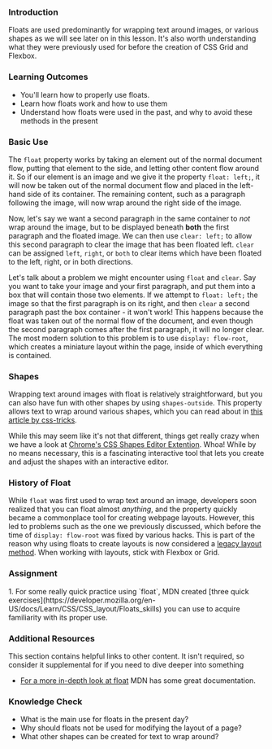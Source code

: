 ### Introduction
Floats are used predominantly for wrapping text around images, or various shapes as we will see later on in this lesson. It's also worth understanding what they were previously used for before the creation of CSS Grid and Flexbox. 

### Learning Outcomes
* You'll learn how to properly use floats. 
* Learn how floats work and how to use them
* Understand how floats were used in the past, and why to avoid these methods in the present

### Basic Use
The `float` property works by taking an element out of the normal document flow, putting that element to the side, and letting other content flow around it. So if our element is an image and we give it the property `float: left;`, it will now be taken out of the normal document flow and placed in the left-hand side of its container. The remaining content, such as a paragraph following the image, will now wrap around the right side of the image. 

Now, let's say we want a second paragraph in the same container to *not* wrap around the image, but to be displayed beneath **both** the first paragraph and the floated image. We can then use `clear: left;` to allow this second paragraph to clear the image that has been floated left. `clear` can be assigned `left`, `right`, or `both` to clear items which have been floated to the left, right, or in both directions.

Let's talk about a problem we might encounter using `float` and `clear`. Say you want to take your image and your first paragraph, and put them into a box that will contain those two elements. If we attempt to `float: left;` the image so that the first paragraph is on its right, and then `clear` a second paragraph past the box container - it won't work! This happens because the float was taken out of the normal flow of the document, and even though the second paragraph comes after the first paragraph, it will no longer clear. The most modern solution to this problem is to use `display: flow-root`, which creates a miniature layout within the page, inside of which everything is contained.

### Shapes
Wrapping text around images with float is relatively straightforward, but you can also have fun with other shapes by using `shapes-outside`. This property allows text to wrap around various shapes, which you can read about in [this article by css-tricks](https://css-tricks.com/almanac/properties/s/shape-outside/). 

While this may seem like it's not that different, things get really crazy when we have a look at [Chrome's CSS Shapes Editor Extention](https://chrome.google.com/webstore/detail/css-shapes-editor/nenndldnbcncjmeacmnondmkkfedmgmp?hl=en-US). Whoa! While by no means necessary, this is a fascinating interactive tool that lets you create and adjust the shapes with an interactive editor.

### History of Float
While `float` was first used to wrap text around an image, developers soon realized that you can float almost *anything*, and the property quickly became a commonplace tool for creating webpage layouts. However, this led to problems such as the one we previously discussed, which before the time of `display: flow-root` was fixed by various hacks. This is part of the reason why using floats to create layouts is now considered a [legacy layout method](https://developer.mozilla.org/en-US/docs/Learn/CSS/CSS_layout/Legacy_Layout_Methods). When working with layouts, stick with Flexbox or Grid.

### Assignment
<div class="lesson-content__panel" markdown="1">
1. For some really quick practice using `float`, MDN created [three quick exercises](https://developer.mozilla.org/en-US/docs/Learn/CSS/CSS_layout/Floats_skills) you can use to acquire familiarity with its proper use.
</div>

### Additional Resources
This section contains helpful links to other content. It isn't required, so consider it supplemental for if you need to dive deeper into something
* [For a more in-depth look at float](https://developer.mozilla.org/en-US/docs/Learn/CSS/CSS_layout/Floats) MDN has some great documentation.

### Knowledge Check
* What is the main use for floats in the present day?
* Why should floats not be used for modifying the layout of a page?
* What other shapes can be created for text to wrap around?